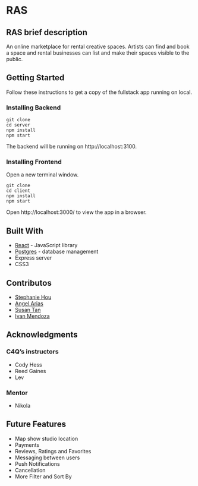 # RAS 

## RAS brief description  

An online marketplace for rental creative spaces. Artists can find and book a space and rental businesses
can list and make their spaces visible to the public.


## Getting Started

Follow these instructions to get a copy of the fullstack app running on local.



### Installing Backend

```
git clone
cd server
npm install
npm start
```

The backend will be running on http://localhost:3100. 


### Installing Frontend

Open a new terminal window.

```
git clone
cd client 
npm install
npm start 
```


Open http://localhost:3000/ to view the app in a browser.



## Built With
* [React](https://reactjs.org/) - JavaScript library 
* [Postgres](https://www.postgresql.org/) - database management 
* Express server
* CSS3 


## Contributos 
* [Stephanie Hou](https://github.com/)
* [Angel Arias](https://github.com/) 
* [Susan Tan](https://github.com/) 
* [Ivan Mendoza](https://github.com/imendoza06)


## Acknowledgments 
### C4Q’s instructors
* Cody Hess
* Reed Gaines
* Lev
### Mentor
* Nikola
## Future Features 
* Map show studio location  
* Payments
* Reviews, Ratings and Favorites
* Messaging between users
* Push Notifications
* Cancellation 
* More Filter and Sort By 

